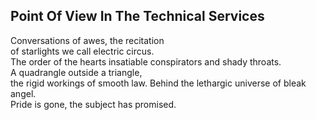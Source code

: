 Point Of View In The Technical Services
---------------------------------------
Conversations of awes, the recitation  
of starlights we call electric circus.  
The order of the hearts insatiable conspirators and shady throats.  
A quadrangle outside a triangle,  
the rigid workings of smooth law. Behind the lethargic universe of bleak angel.  
Pride is gone, the subject has promised.  
